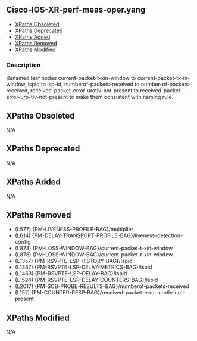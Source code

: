 ## Cisco-IOS-XR-perf-meas-oper.yang

- [XPaths Obsoleted](#xpaths-obsoleted)
- [XPaths Deprecated](#xpaths-deprecated)
- [XPaths Added](#xpaths-added)
- [XPaths Removed](#xpaths-removed)
- [XPaths Modified](#xpaths-modified)

### Description

Renamed leaf nodes current-packet-t-xin-window to current-packet-tx-in-window, lspid to lsp-id, numberof-packets-received to number-of-packets-received, received-packet-error-urotlv-not-present to received-packet-error-uro-tlv-not-present to make them consistent with naming rule.

## XPaths Obsoleted

N/A

## XPaths Deprecated

N/A

## XPaths Added

N/A

## XPaths Removed

- (L577)	{PM-LIVENESS-PROFILE-BAG}/multiplier
- (L614)	{PM-DELAY-TRANSPORT-PROFILE-BAG}/liveness-detection-config
- (L873)	{PM-LOSS-WINDOW-BAG}/current-packet-t-xin-window
- (L878)	{PM-LOSS-WINDOW-BAG}/current-packet-r-xin-window
- (L1357)	{PM-RSVPTE-LSP-HISTORY-BAG}/lspid
- (L1387)	{PM-RSVPTE-LSP-DELAY-METRICS-BAG}/lspid
- (L1463)	{PM-RSVPTE-LSP-DELAY-BAG}/lspid
- (L1524)	{PM-RSVPTE-LSP-DELAY-COUNTERS-BAG}/lspid
- (L2617)	{PM-SCB-PROBE-RESULTS-BAG}/numberof-packets-received
- (L157)	{PM-COUNTER-RESP-BAG}/received-packet-error-urotlv-not-present

## XPaths Modified

N/A

